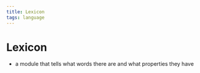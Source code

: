 ```yaml
---
title: Lexicon
tags: language
---
```


# Lexicon
- a module that tells what words there are and what properties they have 


































